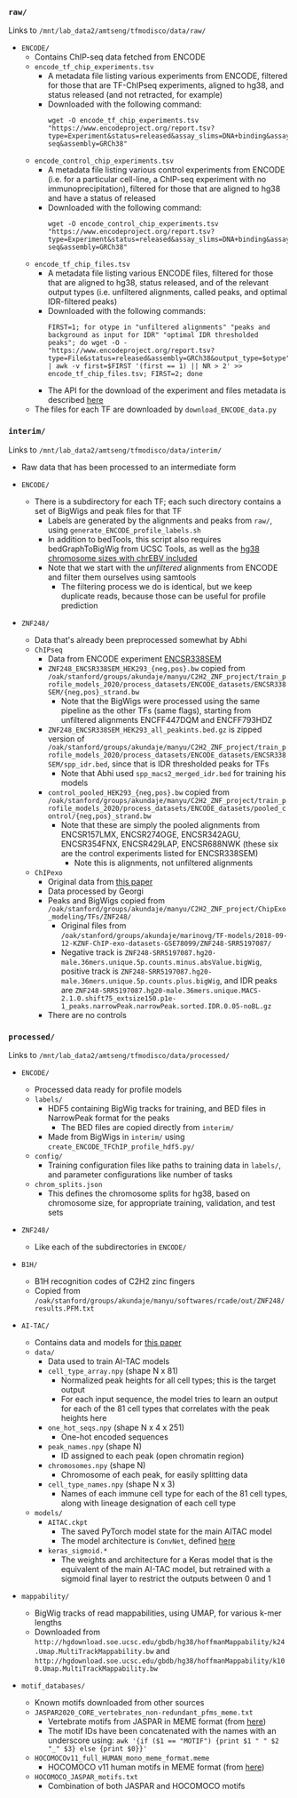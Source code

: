 ### `raw/`
Links to `/mnt/lab_data2/amtseng/tfmodisco/data/raw/`
- `ENCODE/`
	- Contains ChIP-seq data fetched from ENCODE
	- `encode_tf_chip_experiments.tsv`
		- A metadata file listing various experiments from ENCODE, filtered for those that are TF-ChIPseq experiments, aligned to hg38, and status released (and not retracted, for example)
		- Downloaded with the following command:
			```
			wget -O encode_tf_chip_experiments.tsv "https://www.encodeproject.org/report.tsv?type=Experiment&status=released&assay_slims=DNA+binding&assay_title=TF+ChIP-seq&assembly=GRCh38"
			```
	- `encode_control_chip_experiments.tsv`
		- A metadata file listing various control experiments from ENCODE (i.e. for a particular cell-line, a ChIP-seq experiment with no immunoprecipitation), filtered for those that are aligned to hg38 and have a status of released
		- Downloaded with the following command:
			```
			wget -O encode_control_chip_experiments.tsv "https://www.encodeproject.org/report.tsv?type=Experiment&status=released&assay_slims=DNA+binding&assay_title=Control+ChIP-seq&assembly=GRCh38"
			```
	- `encode_tf_chip_files.tsv`
		- A metadata file listing various ENCODE files, filtered for those that are aligned to hg38, status released, and of the relevant output types (i.e. unfiltered alignments, called peaks, and optimal IDR-filtered peaks)
		- Downloaded with the following commands:
			```
			FIRST=1; for otype in "unfiltered alignments" "peaks and background as input for IDR" "optimal IDR thresholded peaks"; do wget -O - "https://www.encodeproject.org/report.tsv?type=File&status=released&assembly=GRCh38&output_type=$otype" | awk -v first=$FIRST '(first == 1) || NR > 2' >> encode_tf_chip_files.tsv; FIRST=2; done
			```
		- The API for the download of the experiment and files metadata is described [here](https://app.swaggerhub.com/apis-docs/encodeproject/api/basic_search/)
	- The files for each TF are downloaded by `download_ENCODE_data.py`

### `interim/`
Links to `/mnt/lab_data2/amtseng/tfmodisco/data/interim/`
- Raw data that has been processed to an intermediate form
- `ENCODE/`
	- There is a subdirectory for each TF; each such directory contains a set of BigWigs and peak files for that TF
		- Labels are generated by the alignments and peaks from `raw/`, using `generate_ENCODE_profile_labels.sh`
		- In addition to bedTools, this script also requires bedGraphToBigWig from UCSC Tools, as well as the [hg38 chromosome sizes with chrEBV included](https://github.com/ENCODE-DCC/encValData/blob/master/GRCh38/GRCh38_EBV.chrom.sizes)
		- Note that we start with the _unfiltered_ alignments from ENCODE and filter them ourselves using samtools
			- The filtering process we do is identical, but we keep duplicate reads, because those can be useful for profile prediction

- `ZNF248/`
	- Data that's already been preprocessed somewhat by Abhi
	- `ChIPseq`
		- Data from ENCODE experiment [ENCSR338SEM](https://www.encodeproject.org/experiments/ENCSR338SEM/)
		- `ZNF248_ENCSR338SEM_HEK293_{neg,pos}.bw` copied from `/oak/stanford/groups/akundaje/manyu/C2H2_ZNF_project/train_profile_models_2020/process_datasets/ENCODE_datasets/ENCSR338SEM/{neg,pos}_strand.bw`
			- Note that the BigWigs were processed using the same pipeline as the other TFs (same flags), starting from unfiltered alignments ENCFF447DQM and ENCFF793HDZ
		- `ZNF248_ENCSR338SEM_HEK293_all_peakints.bed.gz` is zipped version of `/oak/stanford/groups/akundaje/manyu/C2H2_ZNF_project/train_profile_models_2020/process_datasets/ENCODE_datasets/ENCSR338SEM/spp_idr.bed`, since that is IDR thresholded peaks for TFs
			- Note that Abhi used `spp_macs2_merged_idr.bed` for training his models
		- `control_pooled_HEK293_{neg,pos}.bw` copied from `/oak/stanford/groups/akundaje/manyu/C2H2_ZNF_project/train_profile_models_2020/process_datasets/ENCODE_datasets/pooled_control/{neg,pos}_strand.bw`
			- Note that these are simply the pooled alignments from ENCSR157LMX, ENCSR274OGE, ENCSR342AGU, ENCSR354FNX, ENCSR429LAP, ENCSR688NWK (these six are the control experiments listed for ENCSR338SEM)
				- Note this is alignments, not unfiltered alignments
	- `ChIPexo`
		- Original data from [this paper](https://www.nature.com/articles/nature21683)
		- Data processed by Georgi
		- Peaks and BigWigs copied from `/oak/stanford/groups/akundaje/manyu/C2H2_ZNF_project/ChipExo_modeling/TFs/ZNF248/`
			- Original files from `/oak/stanford/groups/akundaje/marinovg/TF-models/2018-09-12-KZNF-ChIP-exo-datasets-GSE78099/ZNF248-SRR5197087/`
			- Negative track is `ZNF248-SRR5197087.hg20-male.36mers.unique.5p.counts.minus.absValue.bigWig`, positive track is `ZNF248-SRR5197087.hg20-male.36mers.unique.5p.counts.plus.bigWig`, and IDR peaks are `ZNF248-SRR5197087.hg20-male.36mers.unique.MACS-2.1.0.shift75_extsize150.p1e-1_peaks.narrowPeak.narrowPeak.sorted.IDR.0.05-noBL.gz`
		- There are no controls

### `processed/`
Links to `/mnt/lab_data2/amtseng/tfmodisco/data/processed/`
- `ENCODE/`
	- Processed data ready for profile models
	- `labels/`
		- HDF5 containing BigWig tracks for training, and BED files in NarrowPeak format for the peaks
			- The BED files are copied directly from `interim/`
		- Made from BigWigs in `interim/` using `create_ENCODE_TFChIP_profile_hdf5.py/`
	- `config/`
		- Training configuration files like paths to training data in `labels/`, and parameter configurations like number of tasks
	- `chrom_splits.json`
		- This defines the chromosome splits for hg38, based on chromosome size, for appropriate training, validation, and test sets

- `ZNF248/`
	- Like each of the subdirectories in `ENCODE/`
- `B1H/`
	- B1H recognition codes of C2H2 zinc fingers
	- Copied from `/oak/stanford/groups/akundaje/manyu/softwares/rcade/out/ZNF248/results.PFM.txt`

- `AI-TAC/`
	- Contains data and models for [this paper](https://www.biorxiv.org/content/10.1101/2019.12.21.885814v1)
	- `data/`
		- Data used to train AI-TAC models
		- `cell_type_array.npy` (shape N x 81)
			- Normalized peak heights for all cell types; this is the target output
			- For each input sequence, the model tries to learn an output for each of the 81 cell types that correlates with the peak heights here
		- `one_hot_seqs.npy` (shape N x 4 x 251)
			- One-hot encoded sequences
		- `peak_names.npy` (shape N)
			- ID assigned to each peak (open chromatin region)
		- `chromosomes.npy` (shape N)
			- Chromosome of each peak, for easily splitting data
		- `cell_type_names.npy` (shape N x 3)
			- Names of each immune cell type for each of the 81 cell types, along with lineage designation of each cell type
	- `models/`
		- `AITAC.ckpt`
			- The saved PyTorch model state for the main AITAC model
			- The model architecture is `ConvNet`, defined [here](https://github.com/smaslova/AI-TAC/blob/master/code/aitac.py)
		- `keras_sigmoid.*`
			- The weights and architecture for a Keras model that is the equivalent of the main AI-TAC model, but retrained with a sigmoid final layer to restrict the outputs between 0 and 1

- `mappability/`
	- BigWig tracks of read mappabilities, using UMAP, for various k-mer lengths
	- Downloaded from `http://hgdownload.soe.ucsc.edu/gbdb/hg38/hoffmanMappability/k24.Umap.MultiTrackMappability.bw` and `http://hgdownload.soe.ucsc.edu/gbdb/hg38/hoffmanMappability/k100.Umap.MultiTrackMappability.bw`

- `motif_databases/`
	- Known motifs downloaded from other sources
	- `JASPAR2020_CORE_vertebrates_non-redundant_pfms_meme.txt`
		- Vertebrate motifs from JASPAR in MEME format (from [here](http://jaspar.genereg.net/downloads/))
		- The motif IDs have been concatenated with the names with an underscore using: `awk '{if ($1 == "MOTIF") {print $1 " " $2 "_" $3} else {print $0}}'`
	- `HOCOMOCOv11_full_HUMAN_mono_meme_format.meme`
		- HOCOMOCO v11 human motifs in MEME format (from [here](https://hocomoco11.autosome.ru/downloads_v11))
	- `HOCOMOCO_JASPAR_motifs.txt`
		- Combination of both JASPAR and HOCOMOCO motifs
